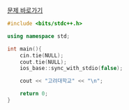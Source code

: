[문제 바로가기](https://boj.kr/11942)

```c++
#include <bits/stdc++.h>

using namespace std;

int main(){
    cin.tie(NULL);
    cout.tie(NULL);
    ios_base::sync_with_stdio(false);

    cout << "고려대학교" << "\n";

    return 0;
}
```